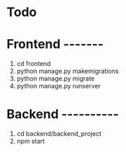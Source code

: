 # Todo
# Frontend -------
1. cd frontend 
2. python manage.py makemigrations
3. python manage.py migrate
4. python manage.py runserver

# Backend ----------
1. cd backend/backend_project
2. npm start
